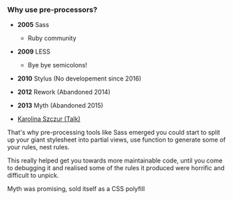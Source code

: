 ### Why use pre-processors?

* **2005** Sass
  * Ruby community
* **2009** LESS
  * Bye bye semicolons!
* **2010** Stylus (No developement since 2016)
* **2012** Rework (Abandoned 2014)
* **2013** Myth (Abandoned 2015)

* [Karolina Szczur (Talk)](https://www.youtube.com/watch?v=1vbBLc-fgWk)

<aside class="notes">
That's why pre-processing tools like Sass emerged you could start to split up your giant stylesheet into partial views, use function to generate some of your rules, nest rules.

This really helped get you towards more maintainable code, until you come to debugging it and realised some of the rules it produced were horrific and difficult to unpick.

Myth was promising, sold itself as a CSS polyfill
</aside>
